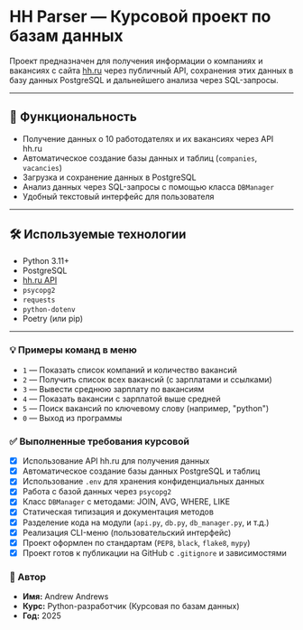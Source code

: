 # HH Parser — Курсовой проект по базам данных

Проект предназначен для получения информации о компаниях и вакансиях с сайта [hh.ru](https://hh.ru) через публичный API, сохранения этих данных в базу данных PostgreSQL и дальнейшего анализа через SQL-запросы.

---

## 📌 Функциональность

- Получение данных о 10 работодателях и их вакансиях через API hh.ru
- Автоматическое создание базы данных и таблиц (`companies`, `vacancies`)
- Загрузка и сохранение данных в PostgreSQL
- Анализ данных через SQL-запросы с помощью класса `DBManager`
- Удобный текстовый интерфейс для пользователя

---

## 🛠 Используемые технологии

- Python 3.11+
- PostgreSQL
- [hh.ru API](https://github.com/hhru/api)
- `psycopg2`
- `requests`
- `python-dotenv`
- Poetry (или pip)

---

### 💡 Примеры команд в меню

- `1` — Показать список компаний и количество вакансий
- `2` — Получить список всех вакансий (с зарплатами и ссылками)
- `3` — Вывести среднюю зарплату по вакансиям
- `4` — Показать вакансии с зарплатой выше средней
- `5` — Поиск вакансий по ключевому слову (например, "python")
- `0` — Выход из программы

### ✅ Выполненные требования курсовой

- [x] Использование API hh.ru для получения данных
- [x] Автоматическое создание базы данных PostgreSQL и таблиц
- [x] Использование `.env` для хранения конфиденциальных данных
- [x] Работа с базой данных через `psycopg2`
- [x] Класс `DBManager` с методами: JOIN, AVG, WHERE, LIKE
- [x] Статическая типизация и документация методов
- [x] Разделение кода на модули (`api.py`, `db.py`, `db_manager.py`, и т.д.)
- [x] Реализация CLI-меню (пользовательский интерфейс)
- [x] Проект оформлен по стандартам (`PEP8`, `black`, `flake8`, `mypy`)
- [x] Проект готов к публикации на GitHub с `.gitignore` и зависимостями

### 👤 Автор

- **Имя:** Andrew Andrews
- **Курс:** Python-разработчик (Курсовая по базам данных)
- **Год:** 2025
